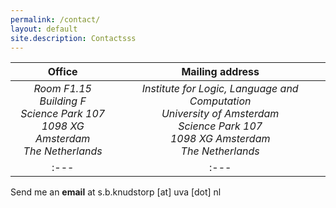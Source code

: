 ```yaml
---
permalink: /contact/
layout: default
site.description: Contactsss
---
```


| Office| Mailing address |
| :---: | :---: |
| *Room F1.15*<br /> *Building F*<br /> *Science Park 107*<br /> *1098 XG Amsterdam*<br /> *The Netherlands* | *Institute for Logic, Language and Computation <br /> University of Amsterdam<br /> Science Park 107<br /> 1098 XG Amsterdam<br /> The Netherlands* |
| :--- | :--- |

Send me an **email** at s.b.knudstorp [at] uva [dot] nl

